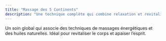 ```yaml
---
title: "Massage des 5 Continents"
description: "Une technique complète qui combine relaxation et revitalisation du corps."
---
```


Un soin global qui associe des techniques de massages énergétiques et des huiles naturelles. Idéal pour revitaliser le corps et apaiser l’esprit.